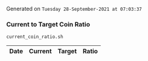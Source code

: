 Generated on `Tuesday 28-September-2021 at 07:03:37`

### Current to Target Coin Ratio
`current_coin_ratio.sh`

Date|Current|Target|Ratio
---|---|---|---
